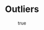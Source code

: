 ---
title: "Outliers"
bookCover: "/assets/book-covers/outliers.jpg"
slug: "outliers"
bookAuthor: "Malcolm Gladwell"
rating: 10
done: false
tags: []
summary: false
detailedNotes: false
amazonLink: ""
author:
  name: Rico Trebeljahr
  picture: "/assets/blog/profile.jpeg"
---